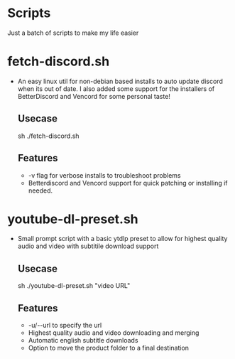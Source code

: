# Scripts
Just a batch of scripts to make my life easier 

  # fetch-discord.sh
 - An easy linux util for non-debian based installs to auto update discord when its out of date. I also added some support for the installers of BetterDiscord and Vencord for some personal taste!
   ## Usecase
   sh ./fetch-discord.sh
   ## Features 
    - -v flag for verbose installs to troubleshoot problems  
    - Betterdiscord and Vencord support for quick patching or installing if needed.

  # youtube-dl-preset.sh
 - Small prompt script with a basic ytdlp preset to allow for highest quality audio and video with subtitile download support
   ## Usecase
   sh ./youtube-dl-preset.sh "video URL"
   ## Features
    - -u/--url to specify the url
    - Highest quality audio and video downloading and merging
    - Automatic english subtitle downloads
    - Option to move the product folder to a final destination
